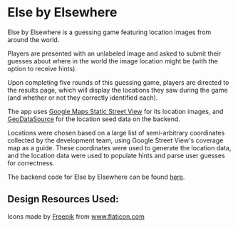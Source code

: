 # Else by Elsewhere

Else by Elsewhere is a guessing game featuring location images from around the world.

Players are presented with an unlabeled image and asked to submit their guesses about where in the world the image location might be (with the option to receive hints).

Upon completing five rounds of this guessing game, players are directed to the results page, which will display the locations they saw during the game (and whether or not they correctly identified each).

The app uses [Google Maps Static Street View](https://developers.google.com/maps/documentation/streetview/overview) for its location images, and [GeoDataSource](https://www.geodatasource.com/web-service) for the location seed data on the backend.

Locations were chosen based on a large list of semi-arbitrary coordinates collected by the development team, using Google Street View's coverage map as a guide. These coordinates were used to generate the location data, and the location data were used to populate hints and parse user guesses for correctness.

The backend code for Else by Elsewhere can be found [here](https://github.com/where-in-the-search/where-in-the-search-backend).

## Design Resources Used:

<div>Icons made by <a href="https://www.freepik.com" title="Freepik">Freepik</a> from <a href="https://www.flaticon.com/" title="Flaticon">www.flaticon.com</a></div>